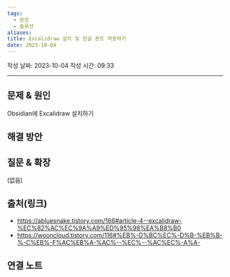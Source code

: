```yaml
---
tags:
  - 완성
  - 솔루션
aliases: 
title: Excalidraw 설치 및 한글 폰트 적용하기
date: 2023-10-04
---
```

작성 날짜: 2023-10-04
작성 시간: 09:33


----

## 문제 & 원인

Obsidian에 Excalidraw 설치하기

## 해결 방안


## 질문 & 확장

(없음)

## 출처(링크)
-  https://abluesnake.tistory.com/166#article-4--excalidraw-%EC%82%AC%EC%9A%A9%ED%95%98%EA%B8%B0
- https://wooncloud.tistory.com/116#%EB%-D%BC%EC%-D%B-%EB%B-%-C%EB%-F%AC%EB%A-%AC%--%EC%--%AC%EC%-A%A-

## 연결 노트
